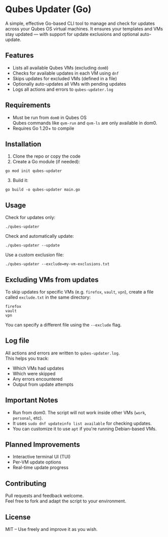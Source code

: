 # Qubes Updater (Go)

A simple, effective Go-based CLI tool to manage and check for updates across your Qubes OS virtual machines. It ensures your templates and VMs stay updated — with support for update exclusions and optional auto-update.

## Features

- Lists all available Qubes VMs (excluding `dom0`)
- Checks for available updates in each VM using `dnf`
- Skips updates for excluded VMs (defined in a file)
- Optionally auto-updates all VMs with pending updates
- Logs all actions and errors to `qubes-updater.log`

## Requirements

- Must be run from `dom0` in Qubes OS  
  Qubes commands like `qvm-run` and `qvm-ls` are only available in dom0.
- Requires Go 1.20+ to compile

## Installation

1. Clone the repo or copy the code
2. Create a Go module (if needed):

```
go mod init qubes-updater
```

3. Build it:

```
go build -o qubes-updater main.go
```

## Usage

Check for updates only:

```
./qubes-updater
```

Check and automatically update:

```
./qubes-updater --update
```

Use a custom exclusion file:

```
./qubes-updater --exclude=my-vm-exclusions.txt
```

## Excluding VMs from updates

To skip updates for specific VMs (e.g. `firefox`, `vault`, `vpn`), create a file called `exclude.txt` in the same directory:

```
firefox
vault
vpn
```

You can specify a different file using the `--exclude` flag.

## Log file

All actions and errors are written to `qubes-updater.log`.  
This helps you track:

- Which VMs had updates
- Which were skipped
- Any errors encountered
- Output from update attempts

## Important Notes

- Run from dom0. The script will not work inside other VMs (`work`, `personal`, etc).
- It uses `sudo dnf updateinfo list available` for checking updates.
- You can customize it to use `apt` if you're running Debian-based VMs.

## Planned Improvements

- Interactive terminal UI (TUI)
- Per-VM update options
- Real-time update progress

## Contributing

Pull requests and feedback welcome.  
Feel free to fork and adapt the script to your environment.

## License

MIT – Use freely and improve it as you wish.
